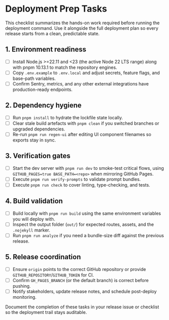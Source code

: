 # Deployment Prep Tasks

This checklist summarizes the hands-on work required before running the deployment command. Use it alongside the full deployment plan so every release starts from a clean, predictable state.

## 1. Environment readiness
- [ ] Install Node.js >=22.11 and <23 (the active Node 22 LTS range) along with pnpm 10.13.1 to match the repository engines.
- [ ] Copy `.env.example` to `.env.local` and adjust secrets, feature flags, and base-path variables.
- [ ] Confirm Sentry, metrics, and any other external integrations have production-ready endpoints.

## 2. Dependency hygiene
- [ ] Run `pnpm install` to hydrate the lockfile state locally.
- [ ] Clear stale build artefacts with `pnpm clean` if you switched branches or upgraded dependencies.
- [ ] Re-run `pnpm run regen-ui` after editing UI component filenames so exports stay in sync.

## 3. Verification gates
- [ ] Start the dev server with `pnpm run dev` to smoke-test critical flows, using `GITHUB_PAGES=true BASE_PATH=<repo>` when mirroring GitHub Pages.
- [ ] Execute `pnpm run verify-prompts` to validate prompt bundles.
- [ ] Execute `pnpm run check` to cover linting, type-checking, and tests.

## 4. Build validation
- [ ] Build locally with `pnpm run build` using the same environment variables you will deploy with.
- [ ] Inspect the output folder (`out/`) for expected routes, assets, and the `.nojekyll` marker.
- [ ] Run `pnpm run analyze` if you need a bundle-size diff against the previous release.

## 5. Release coordination
- [ ] Ensure `origin` points to the correct GitHub repository or provide `GITHUB_REPOSITORY`/`GITHUB_TOKEN` for CI.
- [ ] Confirm `GH_PAGES_BRANCH` (or the default branch) is correct before pushing.
- [ ] Notify stakeholders, update release notes, and schedule post-deploy monitoring.

Document the completion of these tasks in your release issue or checklist so the deployment trail stays auditable.
